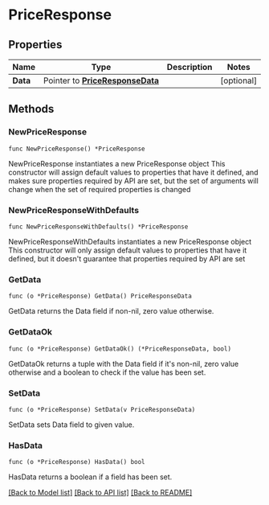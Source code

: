 # PriceResponse

## Properties

Name | Type | Description | Notes
------------ | ------------- | ------------- | -------------
**Data** | Pointer to [**PriceResponseData**](PriceResponseData.md) |  | [optional] 

## Methods

### NewPriceResponse

`func NewPriceResponse() *PriceResponse`

NewPriceResponse instantiates a new PriceResponse object
This constructor will assign default values to properties that have it defined,
and makes sure properties required by API are set, but the set of arguments
will change when the set of required properties is changed

### NewPriceResponseWithDefaults

`func NewPriceResponseWithDefaults() *PriceResponse`

NewPriceResponseWithDefaults instantiates a new PriceResponse object
This constructor will only assign default values to properties that have it defined,
but it doesn't guarantee that properties required by API are set

### GetData

`func (o *PriceResponse) GetData() PriceResponseData`

GetData returns the Data field if non-nil, zero value otherwise.

### GetDataOk

`func (o *PriceResponse) GetDataOk() (*PriceResponseData, bool)`

GetDataOk returns a tuple with the Data field if it's non-nil, zero value otherwise
and a boolean to check if the value has been set.

### SetData

`func (o *PriceResponse) SetData(v PriceResponseData)`

SetData sets Data field to given value.

### HasData

`func (o *PriceResponse) HasData() bool`

HasData returns a boolean if a field has been set.


[[Back to Model list]](../README.md#documentation-for-models) [[Back to API list]](../README.md#documentation-for-api-endpoints) [[Back to README]](../README.md)


